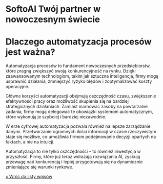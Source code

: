 # SoftoAI  Twój partner w nowoczesnym świecie

# Dlaczego automatyzacja procesów jest ważna?

Automatyzacja procesów to fundament nowoczesnych przedsiębiorstw, które pragną zwiększyć swoją konkurencyjność na rynku. Dzięki zaawansowanym technologiom, takim jak sztuczna inteligencja, firmy mogą usprawnić działania, zmniejszyć ryzyko błędów i zoptymalizować koszty operacyjne.


Główne korzyści automatyzacji obejmują oszczędność czasu, zwiększenie efektywności pracy oraz możliwość skupienia się na bardziej strategicznych działaniach. Zamiast marnować zasoby na powtarzalne zadania, firmy mogą delegować te obowiązki systemom automatycznym, które wykonują je szybciej i bardziej niezawodnie.


W erze cyfrowej automatyzacja pozwala również na lepsze zarządzanie danymi. Przetwarzanie ogromnych ilości informacji w czasie rzeczywistym staje się możliwe, co umożliwia firmom podejmowanie decyzji opartych na faktach, a nie na intuicji.


Automatyzacja to nie tylko oszczędności – to również inwestycja w przyszłość. Firmy, które już teraz wdrażają rozwiązania AI, zyskują przewagę nad konkurencją i lepiej przygotowują się na dynamicznie zmieniające się warunki rynkowe.


[« Wróć do listy wpisów](https://softo.ag3nts.org/aktualnosci)